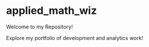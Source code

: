 applied_math_wiz
==============================

Welcome to my Repository!

Explore my portfolio of development and analytics work!